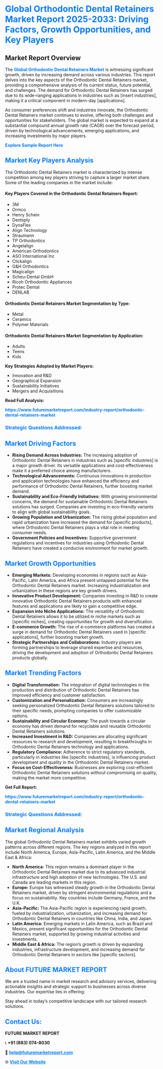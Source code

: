 <h1 style="color: #007BFF;">Global Orthodontic Dental Retainers Market Report 2025-2033: Driving Factors, Growth Opportunities, and Key Players</h1>

<section id="overview">
<h2>Market Report Overview</h2>
<p>The <a href="https://www.futuremarketreport.com/industry-report/orthodontic-dental-retainers-market" style="color: #007BFF; text-decoration: none;"><strong>Global Orthodontic Dental Retainers Market</strong></a> is witnessing significant growth, driven by increasing demand across various industries. This report delves into the key aspects of the Orthodontic Dental Retainers market, providing a comprehensive analysis of its current status, future potential, and challenges. The demand for Orthodontic Dental Retainers has surged due to its wide-ranging applications in industries such as [insert industries], making it a critical component in modern-day [applications].</p>
<p>As consumer preferences shift and industries innovate, the Orthodontic Dental Retainers market continues to evolve, offering both challenges and opportunities for stakeholders. The global market is expected to expand at a substantial compound annual growth rate (CAGR) over the forecast period, driven by technological advancements, emerging applications, and increasing investments by major players.</p>
</section>

<section id="overview">
<p><a href="https://www.futuremarketreport.com/request-sample/reportId=25942" style="color: #007BFF; text-decoration: none;"><strong>Explore Sample Report Here</strong></a></p>
</section>

<section id="key-players">
<h2 style="color: #007BFF;">Market Key Players Analysis</h2>
<p>The Orthodontic Dental Retainers market is characterized by intense competition among key players striving to capture a larger market share. Some of the leading companies in the market include:</p>
<h4>Key Players Covered in the Orthodontic Dental Retainers Report:</h4>
<ul><li>3M</li><li>Ormco</li><li>Henry Schein</li><li>Dentsply</li><li>DynaFlex</li><li>Align Technology</li><li>Straumann</li><li>TP Orthodontics</li><li>Angelalign</li><li>American Orthodontics</li><li>ASO International Inc</li><li>Clickalign</li><li>G&amp;H Orthodontics</li><li>Magicalign</li><li>Scheu-Dental GmbH</li><li>Ricoh Orthodontic Appliances</li><li>Protec Dental</li><li>DENLAB</li></ul>
<h4>Orthodontic Dental Retainers Market Segmentation by Type:</h4>
<ul><li>Metal</li><li>Ceramics</li><li>Polymer Materials</li></ul>

<h4>Orthodontic Dental Retainers Market Segmentation by Application:</h4>
<ul><li>Adults</li><li>Teens</li><li>Kids</li></ul>
<p><strong>Key Strategies Adopted by Market Players:</strong></p>
<ul>
<li>Innovation and R&D</li>
<li>Geographical Expansion</li>
<li>Sustainability Initiatives</li>
<li>Mergers and Acquisitions</li>
</ul>
</section>

<section>
<p><strong>Read Full Analysis: </strong></p><a href="https://www.futuremarketreport.com/industry-report/orthodontic-dental-retainers-market" style="color: #007BFF; text-decoration: none;"><strong>https://www.futuremarketreport.com/industry-report/orthodontic-dental-retainers-market</strong></a>
<h3 style="color: #007BFF;">Strategic Questions Addressed:</h3>
</section>

<section id="driving-factors">
<h2 style="color: #007BFF;">Market Driving Factors</h2>
<ul>
<li><strong>Rising Demand Across Industries:</strong> The increasing adoption of Orthodontic Dental Retainers in industries such as [specific industries] is a major growth driver. Its versatile applications and cost-effectiveness make it a preferred choice among manufacturers.</li>
<li><strong>Technological Advancements:</strong> Continuous innovations in production and application technologies have enhanced the efficiency and performance of Orthodontic Dental Retainers, further boosting market demand.</li>
<li><strong>Sustainability and Eco-Friendly Initiatives:</strong> With growing environmental concerns, the demand for sustainable Orthodontic Dental Retainers solutions has surged. Companies are investing in eco-friendly variants to align with global sustainability goals.</li>
<li><strong>Growing Population and Urbanization:</strong> The rising global population and rapid urbanization have increased the demand for [specific products], where Orthodontic Dental Retainers plays a vital role in meeting consumer needs.</li>
<li><strong>Government Policies and Incentives:</strong> Supportive government regulations and incentives for industries using Orthodontic Dental Retainers have created a conducive environment for market growth.</li>
</ul>
</section>

<section id="growth-opportunities">
<h2 style="color: #007BFF;">Market Growth Opportunities</h2>
<ul>
<li><strong>Emerging Markets:</strong> Developing economies in regions such as Asia-Pacific, Latin America, and Africa present untapped potential for the Orthodontic Dental Retainers market. Increasing industrialization and urbanization in these regions are key growth drivers.</li>
<li><strong>Innovative Product Development:</strong> Companies investing in R&D to create innovative Orthodontic Dental Retainers products with enhanced features and applications are likely to gain a competitive edge.</li>
<li><strong>Expansion into Niche Applications:</strong> The versatility of Orthodontic Dental Retainers allows it to be utilized in niche markets such as [specific niches], creating opportunities for growth and diversification.</li>
<li><strong>E-commerce Growth:</strong> The rise of e-commerce platforms has created a surge in demand for Orthodontic Dental Retainers used in [specific applications], further boosting market growth.</li>
<li><strong>Strategic Partnerships and Collaborations:</strong> Industry players are forming partnerships to leverage shared expertise and resources, driving the development and adoption of Orthodontic Dental Retainers products globally.</li>
</ul>
</section>

<section id="trending-factors">
<h2 style="color: #007BFF;">Market Trending Factors</h2>
<ul>
<li><strong>Digital Transformation:</strong> The integration of digital technologies in the production and distribution of Orthodontic Dental Retainers has improved efficiency and customer satisfaction.</li>
<li><strong>Customization and Personalization:</strong> Consumers are increasingly seeking personalized Orthodontic Dental Retainers solutions tailored to their specific needs, prompting companies to offer customizable options.</li>
<li><strong>Sustainability and Circular Economy:</strong> The push towards a circular economy has driven demand for recyclable and reusable Orthodontic Dental Retainers solutions.</li>
<li><strong>Increased Investment in R&D:</strong> Companies are allocating significant resources to research and development, resulting in breakthroughs in Orthodontic Dental Retainers technology and applications.</li>
<li><strong>Regulatory Compliance:</strong> Adherence to strict regulatory standards, particularly in industries like [specific industries], is influencing product development and quality in the Orthodontic Dental Retainers market.</li>
<li><strong>Focus on Cost-Effectiveness:</strong> Businesses are exploring cost-efficient Orthodontic Dental Retainers solutions without compromising on quality, making the market more competitive.</li>
</ul>
</section>

<section>
<p><strong>Get Full Report: </strong></p><a href="https://www.futuremarketreport.com/industry-report/orthodontic-dental-retainers-market" style="color: #007BFF; text-decoration: none;"><strong>https://www.futuremarketreport.com/industry-report/orthodontic-dental-retainers-market</strong></a>
<h3 style="color: #007BFF;">Strategic Questions Addressed:</h3>
</section>


<section id="regional-analysis">
<h2 style="color: #007BFF;">Market Regional Analysis</h2>
<p>The global Orthodontic Dental Retainers market exhibits varied growth patterns across different regions. The key regions analyzed in this report include North America, Europe, Asia-Pacific, Latin America, and the Middle East & Africa:</p>
<ul>
<li><strong>North America:</strong> This region remains a dominant player in the Orthodontic Dental Retainers market due to its advanced industrial infrastructure and high adoption of new technologies. The U.S. and Canada are leading markets in this region.</li>
<li><strong>Europe:</strong> Europe has witnessed steady growth in the Orthodontic Dental Retainers market, driven by stringent environmental regulations and a focus on sustainability. Key countries include Germany, France, and the U.K.</li>
<li><strong>Asia-Pacific:</strong> The Asia-Pacific region is experiencing rapid growth, fueled by industrialization, urbanization, and increasing demand for Orthodontic Dental Retainers in countries like China, India, and Japan.</li>
<li><strong>Latin America:</strong> Emerging markets in Latin America, such as Brazil and Mexico, present significant opportunities for the Orthodontic Dental Retainers market, supported by growing industrial activities and investments.</li>
<li><strong>Middle East & Africa:</strong> The region’s growth is driven by expanding industries, infrastructure development, and increasing demand for Orthodontic Dental Retainers in sectors like [specific sectors].</li>
</ul>
</section>

<footer>
<h2 style="color: #007BFF;">About FUTURE MARKET REPORT</h2>
<p>We are a trusted name in market research and advisory services, delivering actionable insights and strategic support to businesses across diverse industries. Our expertise lies in offering:</p>

<p>Stay ahead in today’s competitive landscape with our tailored research solutions.</p>

<h2 style="color: #007BFF;">Contact Us:</h2>
<p><strong>FUTURE MARKET REPORT</strong></p>
<p>📞 <strong>+91 (883) 074-8030</strong></p>
<p>📧 <strong><a href="mailto:help@futuremarketreport.com" style="color: #007BFF;">help@futuremarketreport.com</a></strong></p>
<p>🌐 <strong><a href="https://www.futuremarketreport.com/" style="color: #007BFF;">Visit Our Website</a></strong></p>
</footer>